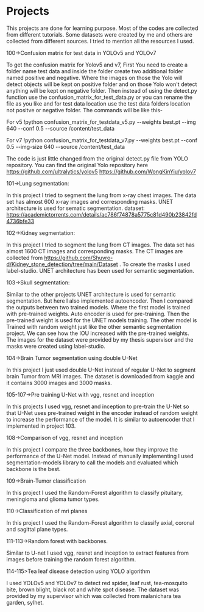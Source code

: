 # Projects

This projects are done for learning purpose. Most of the codes are collected from different tutorials. Some datasets were created by me and others are collected from different sources. I tried to mention all the resources I used. 


100->Confusion matrix for test data in YOLOv5 and YOLOv7

To get the confusion matrix for Yolov5 and v7, First You need to create a folder name test data and inside the folder create two additional folder named positive and negative. Where the images on those the Yolo will detect objects will be kept on positive folder and on those Yolo won't detect anything will be kept on negative folder.
Then instead of using the detect.py function use the confusion_matrix_for_test_data.py or you can rename the file as you like and for test data location use the test data folders location not positve or negative folder. The commands will be like this-

For v5
!python confusion_matrix_for_testdata_v5.py --weights best.pt  --img 640 --conf 0.5 --source  /content/test_data

For v7 
!python confusion_matrix_for_testdata_v7.py --weights  best.pt  --conf 0.5  --img-size 640 --source /content/test_data

The code is just little changed from the original detect.py file from YOLO repository. You can find the original Yolo repository here
https://github.com/ultralytics/yolov5
https://github.com/WongKinYiu/yolov7








101->Lung segmentation: 

In this project I tried to segment the lung from x-ray chest images. The data set has almost 600 x-ray images  and corresponding masks. UNET architecture is used for sematic segmentation. dataset: https://academictorrents.com/details/ac786f74878a5775c81d490b23842fd4736bfe33








102->Kidney segmentation:

In this project I tried to segment the lung from CT images. The data set has almost 1600 CT images  and corresponding masks. The CT images are collected from https://github.com/Shuvro-d/Kidney_stone_detection/tree/main/Dataset  . To create the masks I used label-studio. UNET architecture has been used for semantic segmentation.








103->Skull segmentation:

Similar to the other projects UNET architecture is used for semantic segmentation. But here I also implemented autoencoder. Then I compared the outputs between two trained models. Where the first model is trained with pre-trained weights. Auto encoder is used for pre-training. Then the pre-trained weight is used for the UNET models training. The other model is Trained with random weight just like the other semantic segmentation project. We can see how the IOU increased with the pre-trained weights.
The images for the dataset were provided by my thesis supervisor and the masks were created using label-studio. 


104->Brain Tumor segmentation using double U-Net

In this project I just used double U-Net instead of regular U-Net to segment brain Tumor from MRI images. The dataset is downloaded from kaggle and it contains 3000 images and 3000 masks.



105-107->Pre training U-Net with vgg, resnet and inception

In this projects I used vgg, resnet and inception to pre-train the U-Net so that U-Net uses pre-trained weight in the encoder instead of random weight to increase the performance of the model. It is similar to autoencoder that I implemented in project 103.


108->Comparison of vgg, resnet and inception

In this project I compare the three backbones, how they improve the performance of the U-Net model. Instead of manually implementing I used segmentation-models library to call the models and evaluated which backbone is the best.


109->Brain-Tumor classification

In this project I used the Random-Forest algorithm to classify pituitary, meningioma and glioma tumor types.

110->Classification of mri planes

In this project I used the Random-Forest algorithm to classify axial, coronal and sagittal plane types.


111-113->Random forest with backbones.

Similar to U-net I used vgg, resnet and inception to extract features from images before training the random forest algorithm.

114-115>Tea leaf disease detection using YOLO algorithm

I used YOLOv5 and YOLOv7 to detect red spider, leaf rust, tea-mosquito bite, brown blight, black rot and white spot disease. The dataset was provided by my supervisor which was collected from malanichara tea garden, sylhet.
